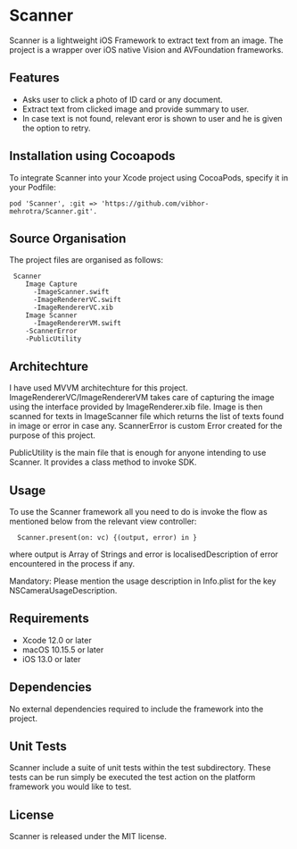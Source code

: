 # Scanner


Scanner is a lightweight iOS Framework to extract text from an image. The project is a wrapper over iOS native Vision and AVFoundation frameworks.


## Features

- Asks user to click a photo of ID card or any document.
- Extract text from clicked image and provide summary to user.
- In case text is not found, relevant eror is shown to user and he is given the option to retry.


## Installation using Cocoapods

To integrate Scanner into your Xcode project using CocoaPods, specify it in your Podfile:

    pod 'Scanner', :git => 'https://github.com/vibhor-mehrotra/Scanner.git'.


## Source Organisation

The project files are organised as follows:

     Scanner
        Image Capture
          -ImageScanner.swift
          -ImageRendererVC.swift
          -ImageRendererVC.xib
        Image Scanner
          -ImageRendererVM.swift
        -ScannerError
        -PublicUtility


## Architechture

I have used MVVM architechture for this project. ImageRendererVC/ImageRendererVM takes care of capturing the image using the interface provided by ImageRenderer.xib file.
Image is then scanned for texts in ImageScanner file which returns the list of texts found in image or error in case any.
ScannerError is custom Error created for the purpose of this project.

PublicUtility is the main file that is enough for anyone intending to use Scanner. It provides a class method to invoke SDK.


## Usage

To use the Scanner framework all you need to do is invoke the flow as mentioned below from the relevant view controller:

      Scanner.present(on: vc) {(output, error) in }

where output is Array of Strings and error is localisedDescription of error encountered in the process if any.

Mandatory: Please mention the usage description in Info.plist for the key NSCameraUsageDescription. 


## Requirements

- Xcode 12.0 or later
- macOS 10.15.5 or later
- iOS 13.0 or later


## Dependencies

No external dependencies required to include the framework into the project.


## Unit Tests

Scanner include a suite of unit tests within the test subdirectory. These tests can be run simply be executed the test action on the platform framework you would like to test.


## License

Scanner is released under the MIT license.
